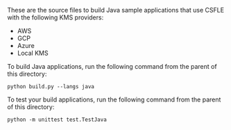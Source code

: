 These are the source files to build Java sample
applications that use CSFLE with the following KMS providers:

- AWS
- GCP
- Azure
- Local KMS

To build Java applications, run the following command from the parent of this directory:

    python build.py --langs java

To test your build applications, run the following
command from the parent of this directory:

    python -m unittest test.TestJava
